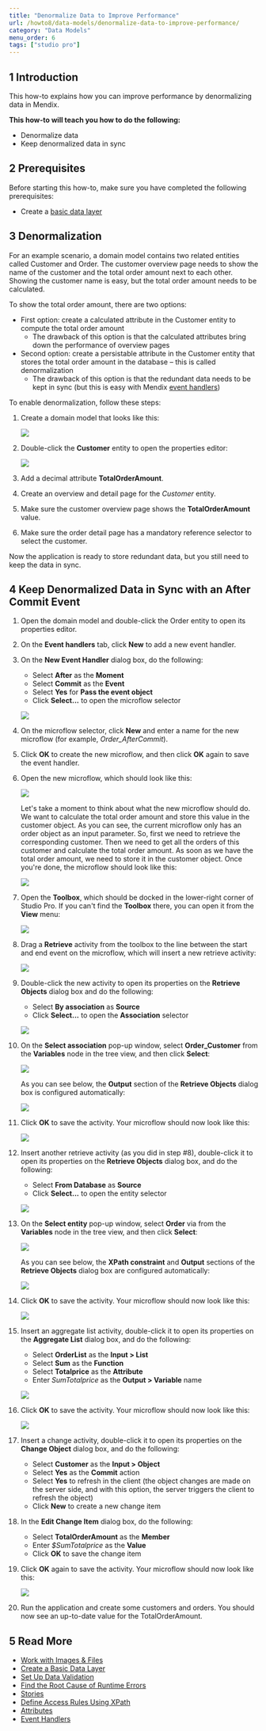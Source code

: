 ```yaml
---
title: "Denormalize Data to Improve Performance"
url: /howto8/data-models/denormalize-data-to-improve-performance/
category: "Data Models"
menu_order: 6
tags: ["studio pro"]
---
```


## 1 Introduction

This how-to explains how you can improve performance by denormalizing data in Mendix.

**This how-to will teach you how to do the following:**

* Denormalize data
* Keep denormalized data in sync

## 2 Prerequisites

Before starting this how-to, make sure you have completed the following prerequisites:

* Create a [basic data layer](/howto8/data-models/create-a-basic-data-layer/)

## 3 Denormalization

For an example scenario, a domain model contains two related entities called Customer and Order. The customer overview page needs to show the name of the customer and the total order amount next to each other. Showing the customer name is easy, but the total order amount needs to be calculated.

To show the total order amount, there are two options:

* First option: create a calculated attribute in the Customer entity to compute the total order amount
	* The drawback of this option is that the calculated attributes bring down the performance of overview pages
* Second option: create a persistable attribute in the Customer entity that stores the total order amount in the database – this is called denormalization
	* The drawback of this option is that the redundant data needs to be kept in sync (but this is easy with Mendix [event handlers](/refguide8/event-handlers/))

To enable denormalization, follow these steps:

1.  Create a domain model that looks like this:

    ![](/attachments/howto8/data-models/denormalize-data-to-improve-performance/18582169.png)

2.  Double-click the **Customer** entity to open the properties editor:

    ![](/attachments/howto8/data-models/denormalize-data-to-improve-performance/18582168.png)

3. Add a decimal attribute **TotalOrderAmount**.
4. Create an overview and detail page for the *Customer* entity.
5. Make sure the customer overview page shows the **TotalOrderAmount** value.
6. Make sure the order detail page has a mandatory reference selector to select the customer.

Now the application is ready to store redundant data, but you still need to keep the data in sync.

## 4 Keep Denormalized Data in Sync with an After Commit Event

1. Open the domain model and double-click the Order entity to open its properties editor.
2. On the **Event handlers** tab, click **New** to add a new event handler.
3.  On the **New Event Handler** dialog box, do the following:
    * Select **After** as the **Moment**
    * Select **Commit** as the **Event**
    * Select **Yes** for **Pass the event object**
    * Click **Select...** to open the microflow selector

    ![](/attachments/howto8/data-models/denormalize-data-to-improve-performance/18582166.png)

4. On the microflow selector, click **New** and enter a name for the new microflow (for example, *Order_AfterCommit*).
5. Click **OK** to create the new microflow, and then click **OK** again to save the event handler.
6.  Open the new microflow, which should look like this:

    ![](/attachments/howto8/data-models/denormalize-data-to-improve-performance/18582165.png)

    Let's take a moment to think about what the new microflow should do. We want to calculate the total order amount and store this value in the customer object. As you can see, the current microflow only has an order object as an input parameter. So, first we need to retrieve the corresponding customer. Then we need to get all the orders of this customer and calculate the total order amount. As soon as we have the total order amount, we need to store it in the customer object. Once you're done, the microflow should look like this:

    ![](/attachments/howto8/data-models/denormalize-data-to-improve-performance/18582150.png)

7.  Open the **Toolbox**, which should be docked in the lower-right corner of Studio Pro. If you can't find the **Toolbox** there, you can open it from the **View** menu:

    ![](/attachments/howto8/data-models/denormalize-data-to-improve-performance/18582163.png)

8.  Drag a **Retrieve** activity from the toolbox to the line between the start and end event on the microflow, which will insert a new retrieve activity:

    ![](/attachments/howto8/data-models/denormalize-data-to-improve-performance/18582164.png)

9.  Double-click the new activity to open its properties on the **Retrieve Objects** dialog box and do the following:
    * Select **By association** as **Source**
    * Click **Select...** to open the **Association** selector

    ![](/attachments/howto8/data-models/denormalize-data-to-improve-performance/18582162.png)

10. On the **Select association** pop-up window, select **Order_Customer** from the **Variables** node in the tree view, and then click **Select**:

    ![](/attachments/howto8/data-models/denormalize-data-to-improve-performance/18582161.png)

    As you can see below, the **Output** section of the **Retrieve Objects** dialog box is configured automatically:

    ![](/attachments/howto8/data-models/denormalize-data-to-improve-performance/18582160.png)

11. Click **OK** to save the activity. Your microflow should now look like this:

    ![](/attachments/howto8/data-models/denormalize-data-to-improve-performance/18582159.png)

12. Insert another retrieve activity (as you did in step #8), double-click it to open its properties on the **Retrieve Objects** dialog box, and do the following:
    * Select **From Database** as **Source**
    * Click **Select...** to open the entity selector

    ![](/attachments/howto8/data-models/denormalize-data-to-improve-performance/18582157.png)

13. On the **Select entity** pop-up window, select **Order** via from the **Variables** node in the tree view, and then click **Select**:

    ![](/attachments/howto8/data-models/denormalize-data-to-improve-performance/18582158.png)

    As you can see below, the **XPath constraint** and **Output** sections of the **Retrieve Objects** dialog box are configured automatically:
    
    ![](/attachments/howto8/data-models/denormalize-data-to-improve-performance/18582156.png)

14. Click **OK** to save the activity. Your microflow should now look like this:

    ![](/attachments/howto8/data-models/denormalize-data-to-improve-performance/18582155.png)

15. Insert an aggregate list activity, double-click it to open its properties on the **Aggregate List** dialog box, and do the following:
    * Select **OrderList** as the **Input > List**
    * Select **Sum** as the **Function**
    * Select **Totalprice** as the **Attribute**
    * Enter *SumTotalprice* as the **Output > Variable** name

    ![](/attachments/howto8/data-models/denormalize-data-to-improve-performance/18582153.png)

16. Click **OK** to save the activity. Your microflow should now look like this:

    ![](/attachments/howto8/data-models/denormalize-data-to-improve-performance/18582152.png)
    
17. Insert a change activity, double-click it to open its properties on the **Change Object** dialog box, and do the following:
    * Select **Customer** as the **Input > Object**
    * Select **Yes** as the **Commit** action
    * Select **Yes** to refresh in the client (the object changes are made on the server side, and with this option, the server triggers the client to refresh the object)
    * Click **New** to create a new change item
18. In the **Edit Change Item** dialog box, do the following:
    * Select **TotalOrderAmount** as the **Member**
    * Enter *$SumTotalprice* as the **Value**
    * Click **OK** to save the change item
19. Click **OK** again to save the activity. Your microflow should now look like this:

    ![](/attachments/howto8/data-models/denormalize-data-to-improve-performance/18582150.png)

20. Run the application and create some customers and orders. You should now see an up-to-date value for the TotalOrderAmount.

## 5 Read More

* [Work with Images & Files](/howto8/data-models/working-with-images-and-files/)
* [Create a Basic Data Layer](/howto8/data-models/create-a-basic-data-layer/)
* [Set Up Data Validation](/howto8/data-models/setting-up-data-validation/)
* [Find the Root Cause of Runtime Errors](/howto8/monitoring-troubleshooting/finding-the-root-cause-of-runtime-errors/)
* [Stories](/developerportal/collaborate/stories/)
* [Define Access Rules Using XPath](/howto8/logic-business-rules/define-access-rules-using-xpath/)
* [Attributes](/refguide8/attributes/)
* [Event Handlers](/refguide8/event-handlers/)

